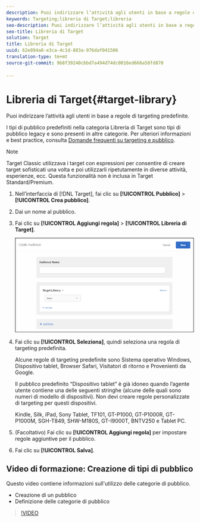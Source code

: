 ```yaml
---
description: Puoi indirizzare l’attività agli utenti in base a regole di targeting predefinite.
keywords: Targeting;libreria di Target;libreria
seo-description: Puoi indirizzare l’attività agli utenti in base a regole di targeting predefinite.
seo-title: Libreria di Target
solution: Target
title: Libreria di Target
uuid: 62e894a8-e3ca-4c1d-883a-976daf041506
translation-type: tm+mt
source-git-commit: 9b8f39240cbbd7a494d74dc0016ed666a58fd870

---
```



# Libreria di Target{#target-library}

Puoi indirizzare l’attività agli utenti in base a regole di targeting predefinite.

I tipi di pubblico predefiniti nella categoria Libreria di Target sono tipi di pubblico legacy e sono presenti in altre categorie. Per ulteriori informazioni e best practice, consulta  [Domande frequenti su targeting e pubblico](../../../c-target/c-troubleshooting-targets-and-audiences/troubleshooting-targets-and-audiences.md#concept_C4EE4B8F4840430CBD798D579A8F208D).

>[!NOTE]
>
>Target Classic utilizzava i target con espressioni per consentire di creare target sofisticati una volta e poi utilizzarli ripetutamente in diverse attività, esperienze, ecc. Questa funzionalità non è inclusa in Target Standard/Premium.

1. Nell’interfaccia di [!DNL Target], fai clic su **[!UICONTROL Pubblico]** &gt; **[!UICONTROL Crea pubblico]**.
1. Dai un nome al pubblico.
1. Fai clic su **[!UICONTROL Aggiungi regola]** &gt; **[!UICONTROL Libreria di Target]**.

   ![](assets/target_library.png)

1. Fai clic su **[!UICONTROL Seleziona]**, quindi seleziona una regola di targeting predefinita.

   Alcune regole di targeting predefinite sono Sistema operativo Windows, Dispositivo tablet, Browser Safari, Visitatori di ritorno e Provenienti da Google.

   Il pubblico predefinito “Dispositivo tablet” è già idoneo quando l’agente utente contiene una delle seguenti stringhe (alcune delle quali sono numeri di modello di dispositivi). Non devi creare regole personalizzate di targeting per questi dispositivi.

   Kindle, Silk, iPad, Sony Tablet, TF101, GT-P1000, GT-P1000R, GT-P1000M, SGH-T849, SHW-M180S, GT-I9000T, BNTV250 e Tablet PC.

1. (Facoltativo) Fai clic su **[!UICONTROL Aggiungi regola]** per impostare regole aggiuntive per il pubblico.
1. Fai clic su **[!UICONTROL Salva]**.

## Video di formazione: Creazione di tipi di pubblico

Questo video contiene informazioni sull&#39;utilizzo delle categorie di pubblico.

* Creazione di un pubblico
* Definizione delle categorie di pubblico

>[!VIDEO](https://video.tv.adobe.com/v/17392)
